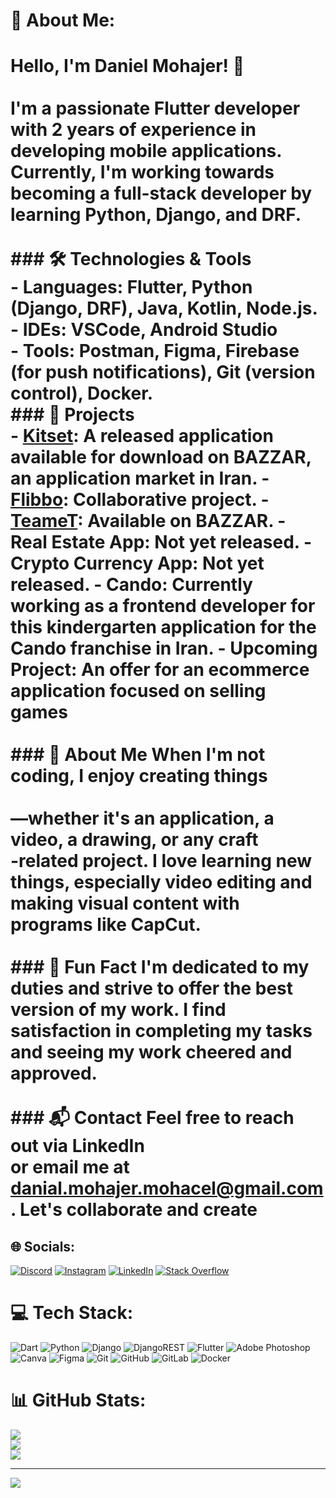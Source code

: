 # 💫 About Me:
# Hello, I'm Daniel Mohajer! 👋<br><br>I'm a passionate Flutter developer with 2 years of experience in developing mobile applications.<br>Currently, I'm working towards becoming a full-stack developer by learning Python, Django, and DRF.<br><br>### 🛠️ Technologies & Tools<br>- Languages: Flutter, Python (Django, DRF), Java, Kotlin, Node.js.<br>- IDEs: VSCode, Android Studio <br>- Tools: Postman, Figma, Firebase (for push notifications), Git (version control), Docker.<br>### 🚀 Projects <br>- **[Kitset](https://cafebazaar.ir/app/com.mohajer.kitset):** A released application available for download on BAZZAR, an application market in Iran. - **[Flibbo](https://play.google.com/store/apps/details?id=com.flibbo.app&hl=en):** Collaborative project. - **[TeameT](https://cafebazaar.ir/app/com.teamet.teamet):** Available on BAZZAR. - **Real Estate App:** Not yet released. - **Crypto Currency App:** Not yet released. - **Cando:** Currently working as a frontend developer for this kindergarten application for the Cando franchise in Iran. - **Upcoming Project:** An offer for an ecommerce application focused on selling games <br><br>### 🌱 About Me When I'm not coding, I enjoy creating things<br><br>—whether it's an application, a video, a drawing, or any craft<br>-related project. I love learning new things, especially video editing and making visual content with programs like CapCut.<br><br>### 🎉 Fun Fact I'm dedicated to my duties and strive to offer the best version of my work. I find satisfaction in completing my tasks and seeing my work cheered and approved. <br><br>### 📬 Contact Feel free to reach out via LinkedIn <br>or email me at danial.mohajer.mohacel@gmail.com. Let's collaborate and create


## 🌐 Socials:
[![Discord](https://img.shields.io/badge/Discord-%237289DA.svg?logo=discord&logoColor=white)](https://discord.gg/diablo6964) [![Instagram](https://img.shields.io/badge/Instagram-%23E4405F.svg?logo=Instagram&logoColor=white)](https://instagram.com/dannymohajer) [![LinkedIn](https://img.shields.io/badge/LinkedIn-%230077B5.svg?logo=linkedin&logoColor=white)](https://linkedin.com/in/daniel-mohajer) [![Stack Overflow](https://img.shields.io/badge/-Stackoverflow-FE7A16?logo=stack-overflow&logoColor=white)](https://stackoverflow.com/users/daniel-mohajer) 

# 💻 Tech Stack:
![Dart](https://img.shields.io/badge/dart-%230175C2.svg?style=flat&logo=dart&logoColor=white) ![Python](https://img.shields.io/badge/python-3670A0?style=flat&logo=python&logoColor=ffdd54) ![Django](https://img.shields.io/badge/django-%23092E20.svg?style=flat&logo=django&logoColor=white) ![DjangoREST](https://img.shields.io/badge/DJANGO-REST-ff1709?style=flat&logo=django&logoColor=white&color=ff1709&labelColor=gray) ![Flutter](https://img.shields.io/badge/Flutter-%2302569B.svg?style=flat&logo=Flutter&logoColor=white) ![Adobe Photoshop](https://img.shields.io/badge/adobe%20photoshop-%2331A8FF.svg?style=flat&logo=adobe%20photoshop&logoColor=white) ![Canva](https://img.shields.io/badge/Canva-%2300C4CC.svg?style=flat&logo=Canva&logoColor=white) ![Figma](https://img.shields.io/badge/figma-%23F24E1E.svg?style=flat&logo=figma&logoColor=white) ![Git](https://img.shields.io/badge/git-%23F05033.svg?style=flat&logo=git&logoColor=white) ![GitHub](https://img.shields.io/badge/github-%23121011.svg?style=flat&logo=github&logoColor=white) ![GitLab](https://img.shields.io/badge/gitlab-%23181717.svg?style=flat&logo=gitlab&logoColor=white) ![Docker](https://img.shields.io/badge/docker-%230db7ed.svg?style=flat&logo=docker&logoColor=white)
# 📊 GitHub Stats:
![](https://github-readme-stats.vercel.app/api?username=DannyMohajer&theme=dark&hide_border=true&include_all_commits=true&count_private=true)<br/>
![](https://github-readme-streak-stats.herokuapp.com/?user=DannyMohajer&theme=dark&hide_border=true)<br/>
![](https://github-readme-stats.vercel.app/api/top-langs/?username=DannyMohajer&theme=dark&hide_border=true&include_all_commits=true&count_private=true&layout=compact)

---
[![](https://visitcount.itsvg.in/api?id=DannyMohajer&icon=0&color=0)](https://visitcount.itsvg.in)

<!-- Proudly created with GPRM ( https://gprm.itsvg.in ) -->

